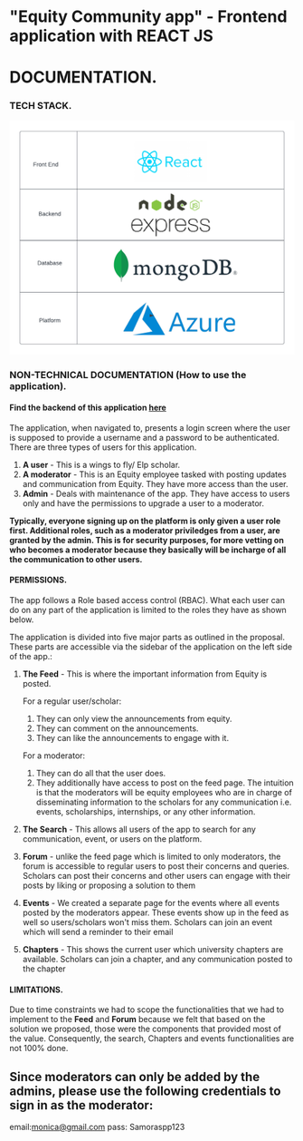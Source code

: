 # "Equity Community app" - Frontend application with REACT JS

# DOCUMENTATION.

### TECH STACK.

![Alt Text](https://github.com/smchuma/Equity-Web-App-Frontend/blob/master/TECHSTACK.png)

### NON-TECHNICAL DOCUMENTATION (How to use the application).
#### Find the backend of this application [here](https://github.com/Brackly/Equity-community-app-backend.git)

The application, when navigated to, presents a login screen where the user is supposed to provide a username and a password to be authenticated. There are three types of users for this application.

1. **A user** - This is a wings to fly/ Elp scholar. 
2. **A moderator** - This is an Equity employee tasked with posting updates and communication from Equity. They have more access than the user.
3. **Admin** - Deals with maintenance of the app. They have access to users only and have the permissions to upgrade a user to a moderator.


**Typically, everyone signing up on the platform is only given a user role first. Additional roles, such as a moderator priviledges from a user, are granted by the admin. This is for security purposes, for more vetting on who becomes a moderator because they basically will be incharge of all the communication to other users.**

#### PERMISSIONS.
The app follows a Role based access control (RBAC).  What each user can do on any part of the application is limited to the roles they have as shown below.

The application is divided into five major parts as outlined in the proposal. These parts are accessible via the sidebar of the application on the left side of the app.:
   
   1. **The Feed** - This is where the important information from Equity is posted. 
      
      For a regular user/scholar:
        1. They can only view the announcements from equity.
        2. They can comment on the announcements.
        3. They can like the announcements  to engage with it.
      
      For a moderator: 
        1. They can do all that the user does.
        2. They additionally have access to post on the feed page. The intuition is that the moderators will be equity employees who are in charge of 
        disseminating information to the scholars for any communication i.e. events, scholarships, internships, or any other information.
  
  2. **The Search** - This allows all users of the app to search for any communication, event, or users on the platform.
  
  3. **Forum** - unlike the feed page which is limited to only moderators, the forum is accessible to regular users to post their concerns and queries. 
                  Scholars can post    their concerns and other users can engage with their posts by liking or proposing a solution to them
 
  4. **Events** - We created a separate page for the events where all events posted by the moderators appear. These events show up in the feed as well so 
                  users/scholars won't miss them. Scholars can join an event which will send a reminder to their email
    
  5. **Chapters** - This shows the current user which university chapters are available. Scholars can join a chapter, and any communication posted to the chapter
  
#### LIMITATIONS.
Due to time constraints we had to scope the functionalities that we had to implement to the **Feed** and **Forum** because we felt that based on the solution we proposed, those were the components that provided most of the value. Consequently, the search, Chapters and events functionalities are not 100% done.

## Since moderators can only be added by the admins, please use the following credentials to sign in as the moderator:
email:monica@gmail.com
pass: Samoraspp123

